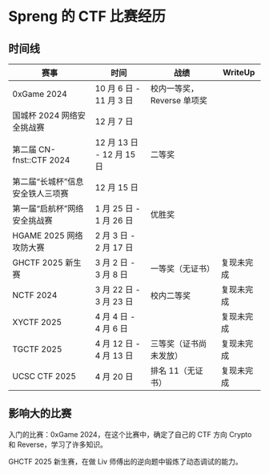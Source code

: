 # Spreng 的 CTF 比赛经历

## 时间线

| 赛事                             | 时间                      | 战绩                       | WriteUp    |
| -------------------------------- | ------------------------- | -------------------------- | ---------- |
| 0xGame 2024                      | 10 月 6 日 - 11 月 3 日   | 校内一等奖，Reverse 单项奖 |            |
| 国城杯 2024 网络安全挑战赛       | 12 月 7 日                |                            |            |
| 第二届 CN-fnst::CTF 2024         | 12 月 13 日 - 12 月 15 日 | 二等奖                     |            |
| 第二届“长城杯”信息安全铁人三项赛 | 12 月 15 日               |                            |            |
| 第一届“启航杯”网络安全挑战赛     | 1 月 25 日 - 1 月 26 日   | 优胜奖                     |            |
| HGAME 2025 网络攻防大赛          | 2 月 3 日 - 2 月 17 日    |                            |            |
| GHCTF 2025 新生赛                | 3 月 2 日 - 3 月 8 日     | 一等奖（无证书）           | 复现未完成 |
| NCTF 2024                        | 3 月 22 日 - 3 月 23 日   | 校内二等奖                 | 复现未完成 |
| XYCTF 2025                       | 4 月 4 日 - 4 月 6 日     |                            | 复现未完成 |
| TGCTF 2025                       | 4 月 12 日 - 4 月 13 日   | 三等奖（证书尚未发放）     | 复现未完成 |
| UCSC CTF 2025                    | 4 月 20 日                | 排名 11（无证书）          | 复现未完成 |

## 影响大的比赛

入门的比赛：0xGame 2024，在这个比赛中，确定了自己的 CTF 方向 Crypto 和 Reverse，学习了许多知识。

GHCTF 2025 新生赛，在做 Liv 师傅出的逆向题中锻炼了动态调试的能力。
